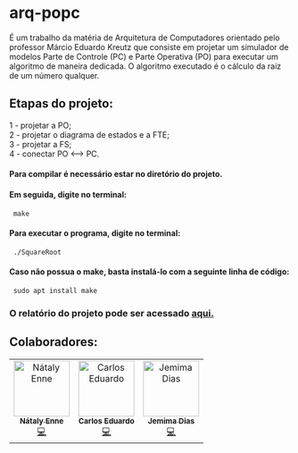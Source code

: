 # arq-popc

É um trabalho da matéria de Arquitetura de Computadores orientado pelo professor Márcio Eduardo Kreutz que consiste em projetar um simulador de modelos Parte de Controle (PC) e Parte Operativa (PO) para executar um algoritmo de maneira dedicada. O algoritmo executado é o cálculo da raiz de um número qualquer.

## Etapas do projeto:
1 - projetar a PO;</br>
2 - projetar o diagrama de estados e a FTE;</br>
3 - projetar a FS;</br>
4 - conectar PO <--> PC.

#### Para compilar é necessário estar no diretório do projeto.

#### Em seguida, digite no terminal:
<pre><code> make </code></pre>

#### Para executar o programa, digite no terminal:
<pre><code> ./SquareRoot </code></pre>

#### Caso não possua o make, basta instalá-lo com a seguinte linha de código:
<pre><code> sudo apt install make</code></pre>

### O relatório do projeto pode ser acessado <a href = "https://docs.google.com/document/d/1yZ1FTQKbwGwANo3MpMRXlqJNo-E3RKE4FrZZ517GP-Q/edit?ts=5cb494db">aqui.</a>



## Colaboradores:

<table>
  <tr>
    <td align="center">
      <a href="https://github.com/SrtaEnne">
        <img src="https://avatars3.githubusercontent.com/u/26802307?s=400&v=4" width="100px;" alt="Nátaly Enne"/>
        <br />
        <sub><b>Nátaly Enne</b></sub>
      </a><br />
      <a href="https://github.com/SrtaEnne/arq-popc/commits?author=SrtaEnne" title="Code">💻</a>
    </td>
    <td align="center">
      <a href="https://github.com/edusrmt">
        <img src="https://avatars1.githubusercontent.com/u/26673580?s=400&v=4" width="100px;" alt="Carlos Eduardo"/>
        <br />
        <sub><b>Carlos Eduardo</b></sub>
      </a><br />
      <a href="https://github.com/SrtaEnne/arq-popc/commits?author=edusrmt" title="Code">💻</a>
    </td>
   <td align="center">
      <a href="https://github.com/jemimad">
        <img src="https://avatars1.githubusercontent.com/u/44712620?s=400&v=4" width="100px;" alt="Jemima Dias"/>
        <br />
        <sub><b>Jemima Dias</b></sub>
      </a><br />
      <a href="https://github.com/SrtaEnne/arq-popc/commits?author=SrtaEnne" title="Code">💻</a>
    </td>
  </tr>
</table>

